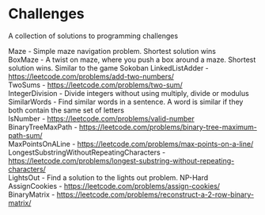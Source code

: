 # Challenges
A collection of solutions to programming challenges

Maze - Simple maze navigation problem. Shortest solution wins  
BoxMaze - A twist on maze, where you push a box around a maze. Shortest solution wins. Similar to the game Sokoban
LinkedListAdder - https://leetcode.com/problems/add-two-numbers/  
TwoSums - https://leetcode.com/problems/two-sum/  
IntegerDivision - Divide integers without using multiply, divide or modulus  
SimilarWords - Find similar words in a sentence. A word is similar if they both contain the same set of letters  
IsNumber - https://leetcode.com/problems/valid-number  
BinaryTreeMaxPath - https://leetcode.com/problems/binary-tree-maximum-path-sum/  
MaxPointsOnALine - https://leetcode.com/problems/max-points-on-a-line/  
LongestSubstringWithoutRepeatingCharacters - https://leetcode.com/problems/longest-substring-without-repeating-characters/  
LightsOut - Find a solution to the lights out problem. NP-Hard  
AssignCookies - https://leetcode.com/problems/assign-cookies/  
BinaryMatrix - https://leetcode.com/problems/reconstruct-a-2-row-binary-matrix/  
